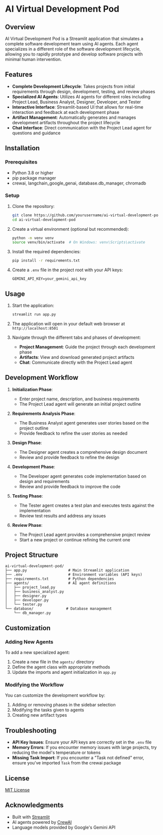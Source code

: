 # AI Virtual Development Pod

## Overview

AI Virtual Development Pod is a Streamlit application that simulates a complete software development team using AI agents. Each agent specializes in a different role of the software development lifecycle, allowing you to rapidly prototype and develop software projects with minimal human intervention.

## Features

- **Complete Development Lifecycle**: Takes projects from initial requirements through design, development, testing, and review phases
- **Specialized AI Agents**: Utilizes AI agents for different roles including Project Lead, Business Analyst, Designer, Developer, and Tester
- **Interactive Interface**: Streamlit-based UI that allows for real-time interaction and feedback at each development phase
- **Artifact Management**: Automatically generates and manages development artifacts throughout the project lifecycle
- **Chat Interface**: Direct communication with the Project Lead agent for questions and guidance

## Installation

### Prerequisites

- Python 3.8 or higher
- pip package manager
- crewai, langchain_google_genai, database.db_manager, chromadb

### Setup

1. Clone the repository:
   ```bash
   git clone https://github.com/yourusername/ai-virtual-development-pod.git
   cd ai-virtual-development-pod
   ```

2. Create a virtual environment (optional but recommended):
   ```bash
   python -m venv venv
   source venv/bin/activate  # On Windows: venv\Scripts\activate
   ```

3. Install the required dependencies:
   ```bash
   pip install -r requirements.txt
   ```

4. Create a `.env` file in the project root with your API keys:
   ```
   GEMINI_API_KEY=your_gemini_api_key
   ```

## Usage

1. Start the application:
   ```bash
   streamlit run app.py
   ```

2. The application will open in your default web browser at `http://localhost:8501`

3. Navigate through the different tabs and phases of development:
   - **Project Management**: Guide the project through each development phase
   - **Artifacts**: View and download generated project artifacts
   - **Chat**: Communicate directly with the Project Lead agent

## Development Workflow

1. **Initialization Phase**:
   - Enter project name, description, and business requirements
   - The Project Lead agent will generate an initial project outline

2. **Requirements Analysis Phase**:
   - The Business Analyst agent generates user stories based on the project outline
   - Provide feedback to refine the user stories as needed

3. **Design Phase**:
   - The Designer agent creates a comprehensive design document
   - Review and provide feedback to refine the design

4. **Development Phase**:
   - The Developer agent generates code implementation based on design and requirements
   - Review and provide feedback to improve the code

5. **Testing Phase**:
   - The Tester agent creates a test plan and executes tests against the implementation
   - Review test results and address any issues

6. **Review Phase**:
   - The Project Lead agent provides a comprehensive project review
   - Start a new project or continue refining the current one

## Project Structure

```
ai-virtual-development-pod/
├── app.py                   # Main Streamlit application
├── .env                     # Environment variables (API keys)
├── requirements.txt         # Python dependencies
├── agents/                  # AI agent definitions
│   ├── project_lead.py
│   ├── business_analyst.py
│   ├── designer.py
│   ├── developer.py
│   └── tester.py
└── database/               # Database management
    └── db_manager.py
```

## Customization

### Adding New Agents

To add a new specialized agent:

1. Create a new file in the `agents/` directory
2. Define the agent class with appropriate methods
3. Update the imports and agent initialization in `app.py`

### Modifying the Workflow

You can customize the development workflow by:

1. Adding or removing phases in the sidebar selection
2. Modifying the tasks given to agents
3. Creating new artifact types

## Troubleshooting

- **API Key Issues**: Ensure your API keys are correctly set in the `.env` file
- **Memory Errors**: If you encounter memory issues with large projects, try reducing the model's temperature or tokens
- **Missing Task Import**: If you encounter a "Task not defined" error, ensure you've imported `Task` from the crewai package

## License

[MIT License](LICENSE)

## Acknowledgments

- Built with [Streamlit](https://streamlit.io/)
- AI agents powered by [CrewAI](https://github.com/joaomdmoura/crewai)
- Language models provided by Google's Gemini API
